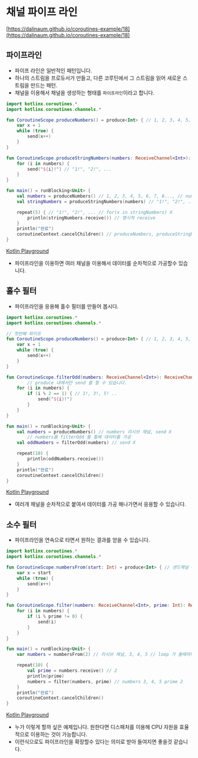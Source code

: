 # 채널 파이프 라인
[https://dalinaum.github.io/coroutines-example/18](https://dalinaum.github.io/coroutines-example/18)


## 파이프라인
- 파이프 라인은 일반적인 패턴입니다.
- 하나의 스트림을 프로듀서가 만들고, 다른 코루틴에서 그 스트림을 읽어 새로운 스트림을 만드는 패턴.
- 채널을 이용해서 채널을 생성하는 형태를 `파이프라인`이라고 합니다.

```kotlin
import kotlinx.coroutines.*
import kotlinx.coroutines.channels.*

fun CoroutineScope.produceNumbers() = produce<Int> { // 1, 2, 3, 4, 5, 6, 7, 8...
    var x = 1
    while (true) {
        send(x++)
    }
}

fun CoroutineScope.produceStringNumbers(numbers: ReceiveChannel<Int>): ReceiveChannel<String> = produce {
    for (i in numbers) {
        send("${i}!") // "1!", "2!", ...
    }
}

fun main() = runBlocking<Unit> {
    val numbers = produceNumbers() // 1, 2, 3, 4, 5, 6, 7, 8..., // number: 채널, 리시브 채널. 리시브 메서드. send 메서드 X. 리시브 채널 + 샌드 채널이 합쳐져 있다.
    val stringNumbers = produceStringNumbers(numbers) // "1!", "2!", ...

    repeat(5) { // "1!", "2!", ... // for(x in stringNumbers) X
        println(stringNumbers.receive()) // 명시적 receive
    }
    println("완료")
    coroutineContext.cancelChildren() // produceNumbers, produceStringNumbers 모두 취소를 시킵니다.
}
```

[Kotlin Playground](https://pl.kotl.in/nkozas7qI)

- 파이프라인을 이용하면 여러 채널을 이용해서 데이터를 순차적으로 가공할수 있습니다.


## 홀수 필터

- 파이프라인을 응용해 홀수 필터를 만들어 봅시다.

```kotlin
import kotlinx.coroutines.*
import kotlinx.coroutines.channels.*

// 첫번째 파이프
fun CoroutineScope.produceNumbers() = produce<Int> { // 1, 2, 3, 4, 5, 6, 7 .. // 리시브 채널 반환
    var x = 1
    while (true) {
        send(x++)
    }
}

fun CoroutineScope.filterOdd(numbers: ReceiveChannel<Int>): ReceiveChannel<String> = produce { // 샌드 채널
		// produce 내에서만 send 를 할 수 있습니다.
    for (i in numbers) {
        if (i % 2 == 1) { // 1!, 3!, 5! ..
            send("${i}!")
        }
    }
}

fun main() = runBlocking<Unit> {
    val numbers = produceNumbers() // numbers 리시브 채널, send X
		// numbers를 filterOdd 를 통해 데이터를 가공
    val oddNumbers = filterOdd(numbers) // send X

    repeat(10) {
        println(oddNumbers.receive())
    }
    println("완료")
    coroutineContext.cancelChildren()
}
```

[Kotlin Playground](https://pl.kotl.in/Sca28KlMz)

- 여러개 채널을 순차적으로 붙여서 데이터를 가공 해나가면서 응용할 수 있습니다.


## 소수 필터

- 파이프라인을 연속으로 타면서 원하는 결과를 얻을 수 있습니다.

```kotlin
import kotlinx.coroutines.*
import kotlinx.coroutines.channels.*

fun CoroutineScope.numbersFrom(start: Int) = produce<Int> { // 샌드채널 + CoroutineScope
    var x = start
    while (true) {
        send(x++)
    }
}

fun CoroutineScope.filter(numbers: ReceiveChannel<Int>, prime: Int): ReceiveChannel<Int> = produce {
    for (i in numbers) {
        if (i % prime != 0) {
            send(i)
        }
    }
}

fun main() = runBlocking<Unit> {
    var numbers = numbersFrom(2) // 리시브 채널, 3, 4, 5 // loop 가 돌때마다 채널 대체

    repeat(10) {
        val prime = numbers.receive() // 2
        println(prime)
        numbers = filter(numbers, prime) // numbers 3, 4, 5 prime 2
    }
    println("완료")
    coroutineContext.cancelChildren()
}
```

[Kotlin Playground](https://pl.kotl.in/1HRKWmBNr)

- 누가 이렇게 할까 싶은 예제입니다. 원한다면 디스패처를 이용해 CPU 자원을 효율적으로 이용하는 것이 가능합니다.
- 이런식으로도 파이프라인을 확장할수 있다는 의미로 받아 들여지면 좋을것 같습니다.